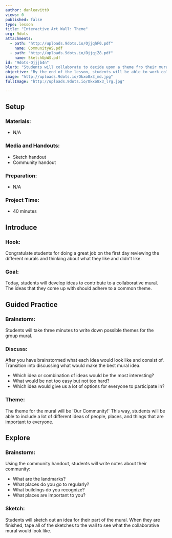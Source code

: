 ```yaml
---
author: danleavitt0
views: 0
published: false
type: lesson
title: "Interactive Art Wall: Theme"
org: 9dots
attachments: 
  - path: "http://uploads.9dots.io/OjjqhF0.pdf"
    name: CommunityWS.pdf
  - path: "http://uploads.9dots.io/OjjqjZ8.pdf"
    name: SketchUpWS.pdf
id: "9dots-Ojjjb4n"
blurb: "Students will collaborate to decide upon a theme fro their mural, and begin the process of designing their contribution to the piece."
objective: "By the end of the lesson, students will be able to work collaboratively to develop a theme for the mural."
image: "http://uploads.9dots.io/Okxo8x3_md.jpg"
fullImage: "http://uploads.9dots.io/Okxo8x3_lrg.jpg"

---
```


## Setup

### Materials:

- N/A

### Media and Handouts:

- Sketch handout
- Community handout

### Preparation:

- N/A

### Project Time:

- 40 minutes

## Introduce

### Hook:
Congratulate students for doing a great job on the first day reviewing the different murals and thinking about what they like and didn't like.

### Goal:
Today, students will develop ideas to contribute to a collaborative mural. The ideas that they come up with should adhere to a common theme.

## Guided Practice

### Brainstorm:
Students will take three minutes to write down possible themes for the group mural. 

### Discuss:
After you have brainstormed what each idea would look like and consist of. Transition into discussing what would make the best mural idea. 

- Which idea or combination of ideas would be the most interesting?
- What would be not too easy but not too hard?
- Which idea would give us a lot of options for everyone to participate in?

### Theme:
The theme for the mural will be 'Our Community!' This way, students will be able to include a lot of different ideas of people, places, and things that are important to everyone.

## Explore

### Brainstorm:
Using the community handout, students will write notes about their community:

- What are the landmarks?
- What places do you go to regularly?
- What buildings do you recognize?
- What places are important to you?

### Sketch:
Students will sketch out an idea for their part of the mural. When they are finished, tape all of the sketches to the wall to see what the collaborative mural would look like.
